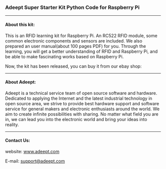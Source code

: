 ### Adeept Super Starter Kit Python Code for Raspberry Pi
-----------------------------------------------------------------------------

#### About this kit:
This is an RFID learning kit for Raspberry Pi. An RC522 RFID module, some common electronic components and sensors are included. We also prepared an user manual(about 100 pages PDF) for you. Through the learning, you will get a better understanding of RFID and Raspberry Pi, and be able to make fascinating works based on Raspberry Pi.

Now, the kit has been released, you can buy it from our ebay shop:</br>

-----------------------------------------------------------------------------
#### About Adeept:
Adeept is a technical service team of open source software and hardware. Dedicated to applying the Internet and the latest industrial technology in open source area, we strive to provide best hardware support and software service for general makers and electronic enthusiasts around the world. We aim to create infinite possibilities with sharing. No matter what field you are in, we can lead you into the electronic world and bring your ideas into reality.

-----------------------------------------------------------------------------
#### Contact Us: 
website:
	www.adeept.com

E-mail:
	support@adeept.com
